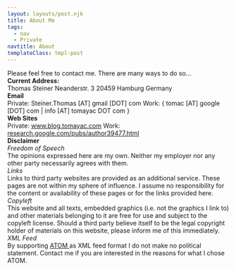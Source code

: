 ```yaml
---
layout: layouts/post.njk
title: About Me
tags:
  - nav
  - Private
navtitle: About
templateClass: tmpl-post
---
```


Please feel free to contact me. There are many ways to do so...
<br>
<b>Current Address:</b>
<br>
<amp-img src="/images/thomas_steiner.jpg" alt="Thomas Steiner" width="424" height="332"></amp-img>Thomas Steiner
Neanderstr. 3
20459 Hamburg
Germany
<br>
<b>Email</b>
<br>
Private: Steiner.Thomas [AT] gmail [DOT] com
Work: { tomac [AT] google [DOT] com | info [AT] tomayac DOT com }
<br>
<b>Web Sites</b>
<br>
Private: <a href="http://www.blog.tomayac.com/">www.blog.tomayac.com</a>
Work: <a href="http://research.google.com/pubs/author39477.html">research.google.com/pubs/author39477.html</a>
<br>
<b>Disclaimer</b>
<br>
<i>Freedom of Speech</i>
<br>
The opinions expressed here are my own. Neither my employer nor any other party necessarily agrees with them.
<br>
<i>Links</i>
<br>
Links to third party websites are provided as an additional service. These pages are not within my sphere of influence. I assume no responsibility for the content or availability of these pages or for the links provided here.
<br>
<i>Copyleft</i>
<br>
This website and all texts, embedded graphics (i.e. not the graphics I link to) and other materials belonging to it are free for use and subject to the copyleft license. Should a third party believe itself to be the legal copyright holder of materials on this website, please inform me of this immediately.
<br>
<i>XML Feed</i>
<br>
By supporting <a href="http://www.atomenabled.org/developers/syndication/">ATOM </a> as XML feed format I do not make no political statement. Contact me if you are interested in the reasons for what I chose ATOM.
<a href="https://validator.w3.org/feed/check.cgi?url=http%3A%2F%2Fblog.tomayac.com%2Fatom.php" target="_blank"><amp-img src="http://www.blog.tomayac.com/valid-atom.png" alt="valid ATOM 1.0 banner" width="88" height="31"></amp-img></a>
